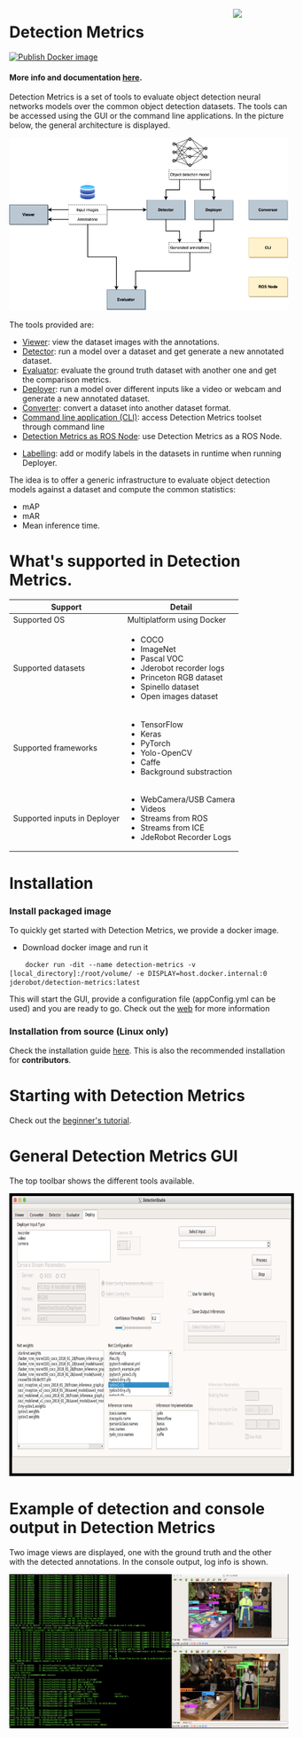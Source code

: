 <a href="https://mmg-ai.com/en/"><img src="https://jderobot.github.io/assets/images/logo.png" width="100 " align="right" /></a>
# Detection Metrics

[![Publish Docker image](https://github.com/JdeRobot/DetectionStudio/actions/workflows/main.yml/badge.svg)](https://github.com/JdeRobot/DetectionStudio/actions/workflows/main.yml)

#### More info and documentation [here](https://jderobot.github.io/DetectionMetrics/).

Detection Metrics is a set of tools to evaluate object detection neural networks models over the common object detection datasets.
The tools can be accessed using the GUI or the command line applications. In the picture below, the general architecture is displayed.

![general_architecture](docs/assets/images/architecture.png)

The tools provided are:
* [Viewer](https://jderobot.github.io/DetectionMetrics/functionality/viewer/): view the dataset images with the annotations.
* [Detector](https://jderobot.github.io/DetectionMetrics/functionality/detector/): run a model over a dataset and get generate a new annotated dataset.
* [Evaluator](https://jderobot.github.io/DetectionMetrics/functionality/evaluator/): evaluate the ground truth dataset with another one and get the comparison metrics.
* [Deployer](https://jderobot.github.io/DetectionMetrics/functionality/deployer/): run a model over different inputs like a video or webcam and generate a new annotated dataset.
* [Converter](https://jderobot.github.io/DetectionMetrics/functionality/converter/): convert a dataset into another dataset format.
* [Command line application (CLI)](https://jderobot.github.io/DetectionMetrics/functionality/command_line_application/): access Detection Metrics toolset through command line
* [Detection Metrics as ROS Node](https://jderobot.github.io/DetectionMetrics/functionality/ros_node/): use Detection Metrics as a ROS Node.
+ [Labelling](https://jderobot.github.io/DetectionMetrics/resources/gsoc_19/): add or modify labels in the datasets in runtime when running Deployer.

The idea is to offer a generic infrastructure to evaluate object detection models against a dataset and compute the common statistics:
* mAP
* mAR
* Mean inference time.

# What's supported in Detection Metrics.

| Support | Detail                                                  |
| ------ | ------------------------------------------------------------ |
| Supported OS  | Multiplatform using Docker                 |
| Supported datasets  | <ul><li>COCO</li><li>ImageNet</li><li>Pascal VOC</li><li>Jderobot recorder logs</li><li>Princeton RGB dataset</li><li>Spinello dataset</li><li>Open images dataset</li></ul> |                |
| Supported frameworks   | <ul><li>TensorFlow</li><li>Keras</li><li>PyTorch</li><li>Yolo-OpenCV</li><li>Caffe</li><li>Background substraction</li></ul>  |
| Supported inputs in Deployer   | <ul><li>WebCamera/USB Camera</li><li>Videos</li><li>Streams from ROS</li><li>Streams from ICE</li><li>JdeRobot Recorder Logs</li></ul> |



# Installation

### Install packaged image

To quickly get started with Detection Metrics, we provide a docker image.

* Download docker image and run it
```
    docker run -dit --name detection-metrics -v [local_directory]:/root/volume/ -e DISPLAY=host.docker.internal:0 jderobot/detection-metrics:latest
```

This will start the GUI, provide a configuration file (appConfig.yml can be used) and you are ready to go. Check out the [web](https://jderobot.github.io/DetectionMetrics) for more information

### Installation from source (Linux only)

Check the installation guide [here](https://jderobot.github.io/DetectionMetrics/installation/). This is also the recommended installation 
for **contributors**.

# Starting with Detection Metrics
Check out the [beginner's tutorial](https://jderobot.github.io/DetectionMetrics/resources/tutorial/).

# General Detection Metrics GUI

The top toolbar shows the different tools available.

<p align="center">
  <img  style="border: 5px solid black;" width="800" height="500" src="docs/assets/images/main_window.png" />
</p>


# Example of detection and console output in Detection Metrics

Two image views are displayed, one with the ground truth and the other with the detected annotations.
In the console output, log info is shown.

![detector](docs/assets/images/detector.png)




